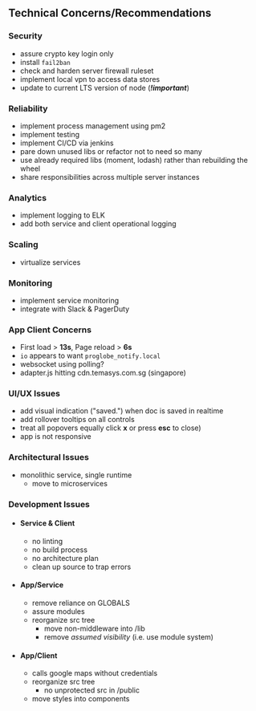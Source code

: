 ## Technical Concerns/Recommendations

### Security
- assure crypto key login only
- install `fail2ban`
- check and harden server firewall ruleset
- implement local vpn to access data stores
- update to current LTS version of node (__*!important*__)

### Reliability
- implement process management using pm2
- implement testing
- implement CI/CD via jenkins
- pare down unused libs or refactor not to need so many
- use already required libs (moment, lodash) rather than rebuilding the wheel
- share responsibilities across multiple server instances

### Analytics
  - implement logging to ELK
  - add both service and client operational logging

### Scaling
  - virtualize services

### Monitoring
  - implement service monitoring
  - integrate with Slack & PagerDuty

### App Client Concerns
  - First load > __13s__, Page reload > __6s__
  - `io` appears to want `proglobe_notify.local`
  - websocket using polling?
  - adapter.js hitting cdn.temasys.com.sg (singapore)

### UI/UX Issues
  - add visual indication ("saved.") when doc is saved in realtime
  - add rollover tooltips on all controls
  - treat all popovers equally click __x__ or press __esc__ to close)
  - app is not responsive

### Architectural Issues
  - monolithic service, single runtime
    - move to microservices

### Development Issues

- #### Service & Client
  - no linting
  - no build process
  - no architecture plan
  - clean up source to trap errors

- #### App/Service
  - remove reliance on GLOBALS
  - assure modules
  - reorganize src tree
    - move non-middleware into /lib
    - remove *assumed visibility* (i.e. use module system)

- #### App/Client
  - calls google maps without credentials
  - reorganize src tree
    - no unprotected src in /public
  - move styles into components
